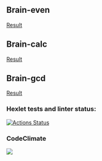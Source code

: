 ## Brain-even
<a href="https://asciinema.org/a/vTVF561y0SUtzmTdIIJ3FXa9b">Result</a>
## Brain-calc
<a href="https://asciinema.org/a/1VoEPvM3IYvobsOKVkVwc4MoD">Result</a>
## Brain-gcd
<a href="https://asciinema.org/a/EJhiu8i4hNxFkrhpCN6OkI7SQ">Result</a>
### Hexlet tests and linter status:
[![Actions Status](https://github.com/gadzhick/js-starter-project-44/workflows/hexlet-check/badge.svg)](https://github.com/gadzhick/js-starter-project-44/actions)

### CodeClimate
<a href="https://codeclimate.com/github/gadzhick/js-starter-project-44/maintainability"><img src="https://api.codeclimate.com/v1/badges/12af1afe2c5d26f7c4ec/maintainability" /></a>
